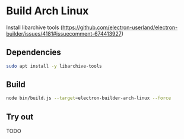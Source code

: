 # Build Arch Linux

Install libarchive tools (https://github.com/electron-userland/electron-builder/issues/4181#issuecomment-674413927)

## Dependencies

```sh
sudo apt install -y libarchive-tools
```

## Build

```sh
node bin/build.js --target=electron-builder-arch-linux --force
```

## Try out

TODO
